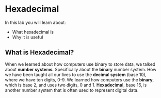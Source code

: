 # Hexadecimal

In this lab you will learn about:

- What hexadecimal is
- Why it is useful

## What is Hexadecimal?

When we learned about how computers use binary to store data, we talked about **number systems**. Specifically about the **binary** number system. How we have been taught all our lives to use the **decimal system** (base 10), where we have ten digits, 0-9. We learned how computers use the **binary**, which is base 2, and uses two digits, 0 and 1. **Hexadecimal**, base 16,  is another number system that is often used to represent digital data.


